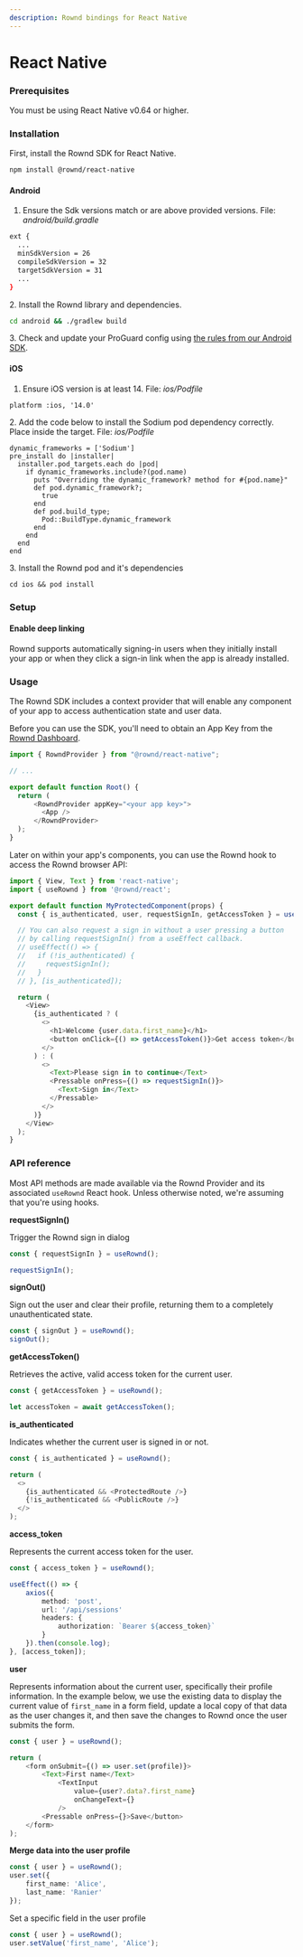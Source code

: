 ```yaml
---
description: Rownd bindings for React Native
---
```


# React Native

### Prerequisites

You must be using React Native v0.64 or higher.

### Installation

First, install the Rownd SDK for React Native.

```bash
npm install @rownd/react-native
```

#### Android

1. Ensure the Sdk versions match or are above provided versions. File: _android/build.gradle_

```bash
ext {
  ...
  minSdkVersion = 26
  compileSdkVersion = 32
  targetSdkVersion = 31
  ...
}
```

2\. Install the Rownd library and dependencies.

```bash
cd android && ./gradlew build
```

3\. Check and update your ProGuard config using [the rules from our Android SDK](https://github.com/rownd/android/blob/main/README.md#proguard-config).

#### iOS

1. Ensure iOS version is at least 14. File: _ios/Podfile_

```
platform :ios, '14.0'
```

2\. Add the code below to install the Sodium pod dependency correctly. Place inside the target. File: _ios/Podfile_

```
dynamic_frameworks = ['Sodium']
pre_install do |installer|
  installer.pod_targets.each do |pod|
    if dynamic_frameworks.include?(pod.name)
      puts "Overriding the dynamic_framework? method for #{pod.name}"
      def pod.dynamic_framework?;
        true
      end
      def pod.build_type;
        Pod::BuildType.dynamic_framework
      end
    end
  end
end
```

3\. Install the Rownd pod and it's dependencies

```
cd ios && pod install
```

### Setup

#### Enable deep linking

Rownd supports automatically signing-in users when they initially install your app or when they click a sign-in link when the app is already installed.

### Usage

The Rownd SDK includes a context provider that will enable any component of your app to access authentication state and user data.

Before you can use the SDK, you'll need to obtain an App Key from the [Rownd Dashboard](https://app.rownd.io).

```typescript
import { RowndProvider } from "@rownd/react-native";

// ...

export default function Root() {
  return (
      <RowndProvider appKey="<your app key>">
        <App />
      </RowndProvider>
  );
}
```

Later on within your app's components, you can use the Rownd hook to access the Rownd browser API:

```typescript
import { View, Text } from 'react-native';
import { useRownd } from '@rownd/react';

export default function MyProtectedComponent(props) {
  const { is_authenticated, user, requestSignIn, getAccessToken } = useRownd();

  // You can also request a sign in without a user pressing a button
  // by calling requestSignIn() from a useEffect callback.
  // useEffect(() => {
  //   if (!is_authenticated) {
  //     requestSignIn();
  //   }
  // }, [is_authenticated]);

  return (
    <View>
      {is_authenticated ? (
        <>
          <h1>Welcome {user.data.first_name}</h1>
          <button onClick={() => getAccessToken()}>Get access token</button>
        </>
      ) : (
        <>
          <Text>Please sign in to continue</Text>
          <Pressable onPress={() => requestSignIn()}>
            <Text>Sign in</Text>
          </Pressable>
        </>
      )}
    </View>
  );
}
```

### API reference

Most API methods are made available via the Rownd Provider and its associated `useRownd` React hook. Unless otherwise noted, we're assuming that you're using hooks.

**requestSignIn()**

Trigger the Rownd sign in dialog

```typescript
const { requestSignIn } = useRownd();

requestSignIn();
```

**signOut()**

Sign out the user and clear their profile, returning them to a completely unauthenticated state.

```typescript
const { signOut } = useRownd();
signOut();
```

**getAccessToken()**

Retrieves the active, valid access token for the current user.

```typescript
const { getAccessToken } = useRownd();

let accessToken = await getAccessToken();
```

**is\_authenticated**

Indicates whether the current user is signed in or not.

```typescript
const { is_authenticated } = useRownd();

return (
  <>
    {is_authenticated && <ProtectedRoute />}
    {!is_authenticated && <PublicRoute />}
  </>
);
```

**access\_token**

Represents the current access token for the user.

```typescript
const { access_token } = useRownd();

useEffect(() => {
    axios({
        method: 'post',
        url: '/api/sessions'
        headers: {
            authorization: `Bearer ${access_token}`
        }
    }).then(console.log);
}, [access_token]);
```

**user**

Represents information about the current user, specifically their profile information. In the example below, we use the existing data to display the current value of `first_name` in a form field, update a local copy of that data as the user changes it, and then save the changes to Rownd once the user submits the form.

```typescript
const { user } = useRownd();

return (
    <form onSubmit={() => user.set(profile)}>
        <Text>First name</Text>
            <TextInput
                value={user?.data?.first_name}
                onChangeText={}
            />
        <Pressable onPress={}>Save</button>
    </form>
);
```

**Merge data into the user profile**

```typescript
const { user } = useRownd();
user.set({
    first_name: 'Alice',
    last_name: 'Ranier'
});
```

Set a specific field in the user profile

```typescript
const { user } = useRownd();
user.setValue('first_name', 'Alice');
```
